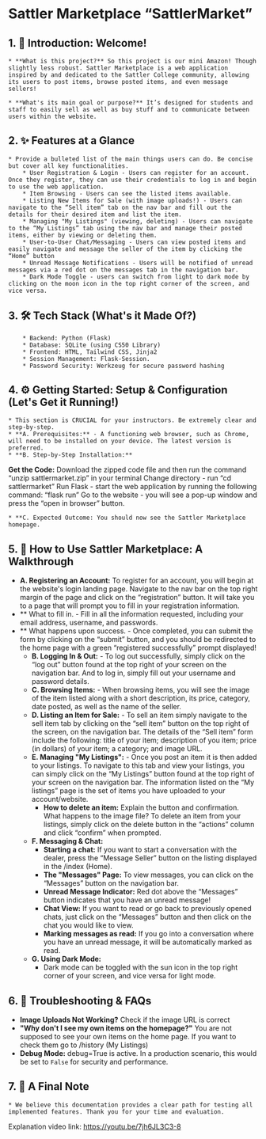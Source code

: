 # Sattler Marketplace “SattlerMarket”

## 1. 👋 Introduction: Welcome!
    * **What is this project?** So this project is our mini Amazon! Though slightly less robust. Sattler Marketplace is a web application inspired by and dedicated to the Sattler College community, allowing its users to post items, browse posted items, and even message sellers!

    * **What's its main goal or purpose?** It’s designed for students and staff to easily sell as well as buy stuff and to communicate between users within the website.

## 2. ✨ Features at a Glance
    * Provide a bulleted list of the main things users can do. Be concise but cover all key functionalities.
        * User Registration & Login - Users can register for an account. Once they register, they can use their credentials to log in and begin to use the web application.
        * Item Browsing - Users can see the listed items available.
        * Listing New Items for Sale (with image uploads!) - Users can navigate to the “Sell item” tab on the nav bar and fill out the details for their desired item and list the item.
        * Managing "My Listings" (viewing, deleting) - Users can navigate to the “My Listings” tab using the nav bar and manage their posted items, either by viewing or deleting them.
        * User-to-User Chat/Messaging - Users can view posted items and easily navigate and message the seller of the item by clicking the “Home” button
        * Unread Message Notifications - Users will be notified of unread messages via a red dot on the messages tab in the navigation bar.
        * Dark Mode Toggle - users can switch from light to dark mode by clicking on the moon icon in the top right corner of the screen, and vice versa.


## 3. 🛠️ Tech Stack (What's it Made Of?)
        * Backend: Python (Flask)
        * Database: SQLite (using CS50 Library)
        * Frontend: HTML, Tailwind CSS, Jinja2
        * Session Management: Flask-Session.
        * Password Security: Werkzeug for secure password hashing

## 4. ⚙️ Getting Started: Setup & Configuration (Let's Get it Running!)
    * This section is CRUCIAL for your instructors. Be extremely clear and step-by-step.
    * **A. Prerequisites:** - A functioning web browser, such as Chrome, will need to be installed on your device. The latest version is preferred.
    * **B. Step-by-Step Installation:**
**Get the Code:** Download the zipped code file and then run the command “unzip sattlermarket.zip” in your terminal
Change directory - run “cd sattlermarket”
Run Flask - start the web application by running the following command: “flask run”
Go to the website - you will see a pop-up window and press the “open in browser” button.

    * **C. Expected Outcome: You should now see the Sattler Marketplace homepage.

## 5. 📖 How to Use Sattler Marketplace: A Walkthrough
* **A. Registering an Account:**
To register for an account, you will begin at the website's login landing page. Navigate to the nav bar on the top right margin of the page and click on the “registration” button. It will take you to a page that will prompt you to fill in your registration information.
* ** What to fill in. - Fill in all the information requested, including your email address, username, and passwords.
* ** What happens upon success. - Once completed, you can submit the form by clicking on the “submit” button, and you should be redirected to the home page with a green “registered successfully” prompt displayed!
    * **B. Logging In & Out:** - To log out successfully, simply click on the “log out” button found at the top right of your screen on the navigation bar. And to log in, simply fill out your username and password details.
    * **C. Browsing Items:** - When browsing items, you will see the image of the item listed along with a short description, its price, category, date posted, as well as the name of the seller.
    * **D. Listing an Item for Sale:** - To sell an item simply navigate to the sell item tab by clicking on the “sell item” button on the top right of the screen, on the navigation bar.
The details of the “Sell item” form include the following: title of your item; description of you item; price (in dollars) of your item; a category; and image URL.
    * **E. Managing "My Listings":** - Once you post an item it is then added to your listings. To navigate to this tab and view your listings, you can simply click on the “My Listings” button found at the top right of your screen on the navigation bar.
The information listed on the “My listings” page is the set of items you have uploaded to your account/website.
        * **How to delete an item:** Explain the button and confirmation. What happens to the image file?
To delete an item from your listings, simply click on the delete button in the “actions” column and click “confirm” when prompted.
    * **F. Messaging & Chat:**
        * **Starting a chat:** If you want to start a conversation with the dealer, press the “Message Seller” button on the listing displayed in the /index (Home).
        * **The "Messages" Page:** To view messages, you can click on the “Messages” button on the navigation bar.
        * **Unread Message Indicator:** Red dot above the “Messages” button indicates that you have an unread message!
        * **Chat View:** If you want to read or go back to previously opened chats, just click on the  “Messages” button and then click on the chat you would like to view.
        * **Marking messages as read:** If you go into a conversation where you have an unread message, it will be automatically marked as read.
    * **G. Using Dark Mode:**
        * Dark mode can be toggled with the sun icon in the top right corner of your screen, and vice versa for light mode.

## 6. 🤔 Troubleshooting & FAQs
* **Image Uploads Not Working?** Check if the image URL is correct
* **"Why don't I see my own items on the homepage?"** You are not supposed to see your own items on the home page. If you want to check them go to /history (My Listings)
* **Debug Mode:** debug=True is active. In a production scenario, this would be set to `False` for security and performance.

## 7. 👋 A Final Note
    * We believe this documentation provides a clear path for testing all implemented features. Thank you for your time and evaluation.


Explanation video link: https://youtu.be/7jh6JL3C3-8
